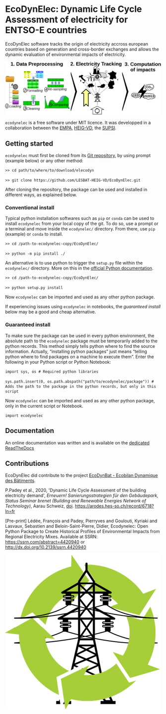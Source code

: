 # EcoDynElec: Dynamic Life Cycle Assessment of electricity for ENTSO-E countries

EcoDynElec software tracks the origin of electricity accross european countries based on generation and cross-border exchanges and allows the dynamic evaluation of environmental impacts of electricity.

![workflow](docs/images/workflow.png)

`ecodynelec` is a free software under MIT licence. It was developped in a collaboration between the [EMPA](https://www.empa.ch/), [HEIG-VD](https://heig-vd.ch/), the [SUPSI](https://www.supsi.ch/home.html).















## Getting started

`ecodynelec` must first be cloned from its [Git repository](https://github.com/LESBAT-HEIG-VD/EcoDynElec), by using prompt (example below) or any other method:

    >> cd path/to/where/to/download/elecodyn
    
    >> git clone https://github.com/LESBAT-HEIG-VD/EcoDynElec.git

After cloning the repository, the package can be used and installed in different ways, as explained below.

### Conventional install

Typical python installation softwares such as `pip` or `conda` can be used to install
`ecodynelec` from your local copy of the git. To do so, use a prompt or a terminal and 
move inside the `ecodynelec/` directory. From there, use `pip` (example) or `conda`
to install.

    >> cd /path-to-ecodynelec-copy/EcoDynElec/
    
    >> python -m pip install ./

An alternative is to use python to trigger the `setup.py` file within the `ecodynelec/`
directory. More on this in the [official Python documentation](https://packaging.python.org/en/latest/tutorials/installing-packages/#installing-from-a-local-src-tree).

    >> cd /path-to-ecodynelec-copy/EcoDynElec/
    
    >> python setup.py install

Now `ecodynelec` can be imported and used as any other python package.

If experiencing issues using `ecodynelec` in notebooks, the
*guaranteed install* below may be a good and cheap alternative.

### Guaranteed install

To make sure the package can be used in every python environment, the
absolute path to the `ecodynelec` package must be temporarily added to
the python records. This method simply tells python where to find the
source information. Actually, “installing python packages” just means
“telling python where to find packages on a machine to execute them”.
Enter the following in your Python script or Python Notebook:

    import sys, os # Required python libraries
    
    sys.path.insert(0, os.path.abspath("path/to/ecodynelec/package")) # Adds the path to the package in the python records, but only in this script


Now `ecodynelec` can be imported and used as any other python package,
only in the current script or Notebook.


    import ecodynelec







## Documentation
An online documentation was written and is available on the [dedicated ReadTheDocs](https://ecodynelec.readthedocs.io/en/latest/)





## Contributions
EcoDynElec did contribute to the project [EcoDynBat - Ecobilan Dynamique des Bâtiments](https://www.aramis.admin.ch/Texte/?ProjectID=41804).

P.Padey et al., 2020, 'Dynamic Life Cycle Assessment of the building electricity demand', *Erneuern! Sanierungsstrategien für den Gebäudepark, Status Seminar brenet (Building and Renewable Energies Network of Technology)*, Aarau Schweiz, [doi](https://doi.org/10.5281/zenodo.3900180). https://arodes.hes-so.ch/record/6718?ln=fr

[Pre-print]  Lédée, François and Padey, Pierryves and Goulouti, Kyriaki and Lasvaux, Sebastien and Beloin-Saint-Pierre, Didier, Ecodynelec: Open Python Package to Create Historical Profiles of Environmental Impacts from Regional Electricity Mixes. Available at SSRN: https://ssrn.com/abstract=4420940 or http://dx.doi.org/10.2139/ssrn.4420940 


![logo](docs/images/logo.png)
